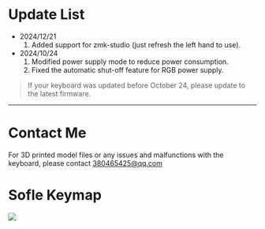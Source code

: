 # Update List

- 2024/12/21
  1. Added support for zmk-studio (just refresh the left hand to use).
- 2024/10/24
  1. Modified power supply mode to reduce power consumption.
  2. Fixed the automatic shut-off feature for RGB power supply.

> If your keyboard was updated before October 24, please update to the latest firmware.
>
---
# Contact Me

For 3D printed model files or any issues and malfunctions with the keyboard, please contact 380465425@qq.com

# Sofle Keymap

<img src="keymap-drawer/sofle.svg" >
